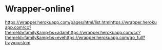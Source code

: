 # Wrapper-online1
https://wrapper.herokuapp.com/pages/html/list.htmlhttps://wrapper.herokuapp.com/cc?themeId=family&amp;bs=adamhttps://wrapper.herokuapp.com/cc?themeId=family&amp;bs=evehttps://wrapper.herokuapp.com/go_full?tray=custom
